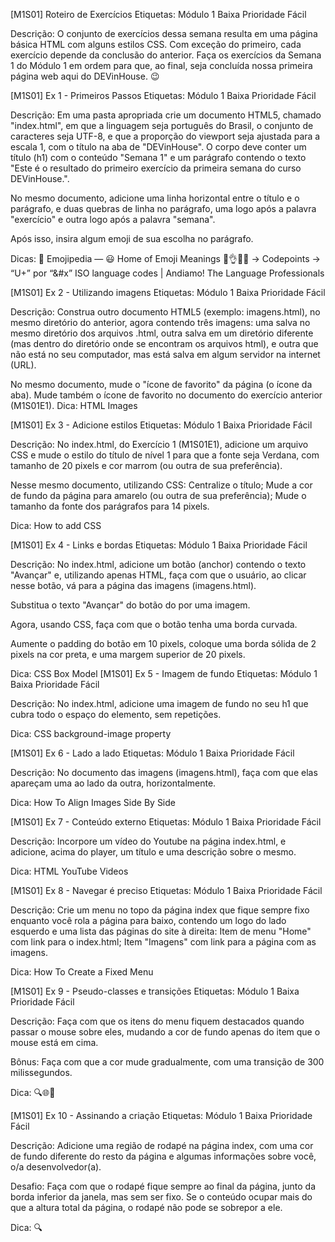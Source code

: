 [M1S01] Roteiro de Exercícios
Etiquetas:
Módulo 1
Baixa Prioridade
Fácil

Descrição:
O conjunto de exercícios dessa semana resulta em uma página básica HTML com alguns estilos CSS. Com exceção do primeiro, cada exercício depende da conclusão do anterior. Faça os exercícios da Semana 1 do Módulo 1 em ordem para que, ao final, seja concluída nossa primeira página web aqui do DEVinHouse. 😉

[M1S01] Ex 1 - Primeiros Passos
Etiquetas:
Módulo 1
Baixa Prioridade
Fácil

Descrição:
Em uma pasta apropriada crie um documento HTML5, chamado "index.html", em que a linguagem seja português do Brasil, o conjunto de caracteres seja UTF-8, e que a proporção do viewport seja ajustada para a escala 1, com o título na aba de "DEVinHouse". O corpo deve conter um título (h1) com o conteúdo "Semana 1" e um parágrafo contendo o texto "Este é o resultado do primeiro exercício da primeira semana do curso DEVinHouse.".

No mesmo documento, adicione uma linha horizontal entre o título e o parágrafo, e duas quebras de linha no parágrafo, uma logo após a palavra "exercício" e outra logo após a palavra "semana".

Após isso, insira algum emoji de sua escolha no parágrafo.

Dicas:
📙 Emojipedia — 😃 Home of Emoji Meanings 💁👌🎍😍
-> Codepoints -> “U+” por “&#x”
ISO language codes | Andiamo! The Language Professionals

[M1S01] Ex 2 - Utilizando imagens
Etiquetas:
Módulo 1
Baixa Prioridade
Fácil

Descrição:
Construa outro documento HTML5 (exemplo: imagens.html), no mesmo diretório do anterior, agora contendo três imagens: uma salva no mesmo diretório dos arquivos .html, outra salva em um diretório diferente (mas dentro do diretório onde se encontram os arquivos html), e outra que não está no seu computador, mas está salva em algum servidor na internet (URL).

No mesmo documento, mude o "ícone de favorito" da página (o ícone da aba). Mude também o ícone de favorito no documento do exercício anterior (M1S01E1).
Dica:
HTML Images

[M1S01] Ex 3 - Adicione estilos
Etiquetas:
Módulo 1
Baixa Prioridade
Fácil

Descrição:
No index.html, do Exercício 1 (M1S01E1), adicione um arquivo CSS e mude o estilo do título de nível 1 para que a fonte seja Verdana, com tamanho de 20 pixels e cor marrom (ou outra de sua preferência).

Nesse mesmo documento, utilizando CSS:
Centralize o título;
Mude a cor de fundo da página para amarelo (ou outra de sua preferência);
Mude o tamanho da fonte dos parágrafos para 14 pixels.

Dica:
How to add CSS

[M1S01] Ex 4 - Links e bordas
Etiquetas:
Módulo 1
Baixa Prioridade
Fácil

Descrição:
No index.html, adicione um botão (anchor) contendo o texto "Avançar" e, utilizando apenas HTML, faça com que o usuário, ao clicar nesse botão, vá para a página das imagens (imagens.html).

Substitua o texto "Avançar" do botão do por uma imagem.

Agora, usando CSS, faça com que o botão tenha uma borda curvada.

Aumente o padding do botão em 10 pixels, coloque uma borda sólida de 2 pixels na cor preta, e uma margem superior de 20 pixels.

Dica:
CSS Box Model
[M1S01] Ex 5 - Imagem de fundo
Etiquetas:
Módulo 1
Baixa Prioridade
Fácil

Descrição:
No index.html, adicione uma imagem de fundo no seu h1 que cubra todo o espaço do elemento, sem repetições.

Dica:
CSS background-image property

[M1S01] Ex 6 - Lado a lado
Etiquetas:
Módulo 1
Baixa Prioridade
Fácil

Descrição:
No documento das imagens (imagens.html), faça com que elas apareçam uma ao lado da outra, horizontalmente.

Dica:
How To Align Images Side By Side

[M1S01] Ex 7 - Conteúdo externo
Etiquetas:
Módulo 1
Baixa Prioridade
Fácil

Descrição:
Incorpore um vídeo do Youtube na página index.html, e adicione, acima do player, um título e uma descrição sobre o mesmo.

Dica:
HTML YouTube Videos

[M1S01] Ex 8 - Navegar é preciso
Etiquetas:
Módulo 1
Baixa Prioridade
Fácil

Descrição:
Crie um menu no topo da página index que fique sempre fixo enquanto você rola a página para baixo, contendo um logo do lado esquerdo e uma lista das páginas do site à direita:
Item de menu "Home" com link para o index.html;
Item "Imagens" com link para a página com as imagens.

Dica:
How To Create a Fixed Menu

[M1S01] Ex 9 - Pseudo-classes e transições
Etiquetas:
Módulo 1
Baixa Prioridade
Fácil

Descrição:
Faça com que os itens do menu fiquem destacados quando passar o mouse sobre eles, mudando a cor de fundo apenas do item que o mouse está em cima.

Bônus: Faça com que a cor mude gradualmente, com uma transição de 300 milissegundos.

Dica:
🔍🌐🤭

[M1S01] Ex 10 - Assinando a criação
Etiquetas:
Módulo 1
Baixa Prioridade
Fácil

Descrição:
Adicione uma região de rodapé na página index, com uma cor de fundo diferente do resto da página e algumas informações sobre você, o/a desenvolvedor(a).

Desafio: Faça com que o rodapé fique sempre ao final da página, junto da borda inferior da janela, mas sem ser fixo. Se o conteúdo ocupar mais do que a altura total da página, o rodapé não pode se sobrepor a ele.

Dica: 🔍

